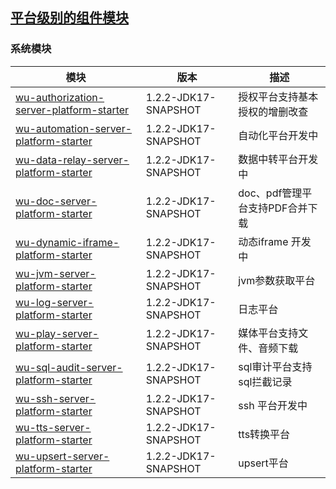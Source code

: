 ## [平台级别的组件模块](https://gitee.com/wujiawei1207537021/wu-framework-parent/tree/master/wu-smart-platform)

### 系统模块

| 模块                                                                                   | 版本                   | 描述                   |
|--------------------------------------------------------------------------------------|----------------------|----------------------| 
| [wu-authorization-server-platform-starter](wu-authorization-server-platform-starter) | 1.2.2-JDK17-SNAPSHOT | 授权平台支持基本授权的增删改查      |
| [wu-automation-server-platform-starter](wu-automation-server-platform-starter)       | 1.2.2-JDK17-SNAPSHOT | 自动化平台开发中             |
| [wu-data-relay-server-platform-starter](wu-data-relay-server-platform-starter)       | 1.2.2-JDK17-SNAPSHOT | 数据中转平台开发中            |
| [wu-doc-server-platform-starter](wu-doc-server-platform-starter)                     | 1.2.2-JDK17-SNAPSHOT | doc、pdf管理平台支持PDF合并下载 |
| [wu-dynamic-iframe-platform-starter](wu-dynamic-iframe-platform-starter)             | 1.2.2-JDK17-SNAPSHOT | 动态iframe 开发中         |
| [wu-jvm-server-platform-starter](wu-jvm-server-platform-starter)                     | 1.2.2-JDK17-SNAPSHOT | jvm参数获取平台            |
| [wu-log-server-platform-starter](wu-log-server-platform-starter)                     | 1.2.2-JDK17-SNAPSHOT | 日志平台                 |
| [wu-play-server-platform-starter](wu-play-server-platform-starter)                   | 1.2.2-JDK17-SNAPSHOT | 媒体平台支持文件、音频下载        |
| [wu-sql-audit-server-platform-starter](wu-sql-audit-server-platform-starter)         | 1.2.2-JDK17-SNAPSHOT | sql审计平台支持sql拦截记录     |
| [wu-ssh-server-platform-starter](wu-ssh-server-platform-starter)                     | 1.2.2-JDK17-SNAPSHOT | ssh 平台开发中            |
| [wu-tts-server-platform-starter](wu-tts-server-platform-starter)                     | 1.2.2-JDK17-SNAPSHOT | tts转换平台              |
| [wu-upsert-server-platform-starter](wu-upsert-server-platform-starter)               | 1.2.2-JDK17-SNAPSHOT | upsert平台             |
